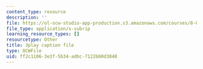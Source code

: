 ```yaml
---
content_type: resource
description: ''
file: https://ol-ocw-studio-app-production.s3.amazonaws.com/courses/8-01sc-classical-mechanics-fall-2016/ff2c11063e3f5b34adbc7122b60d3848_reUjl788R9Q.vtt
file_type: application/x-subrip
learning_resource_types: []
resourcetype: Other
title: 3play caption file
type: OCWFile
uid: ff2c1106-3e3f-5b34-adbc-7122b60d3848
---
```

